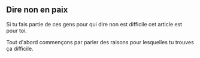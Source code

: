 ## Dire non en paix

Si tu fais partie de ces gens pour qui dire non est difficile cet article est pour toi.

Tout d'abord commençons par parler des raisons pour lesquelles tu trouves ça difficile.
